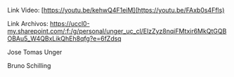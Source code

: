 Link Video:
[https://youtu.be/kehwQ4F1eiM](https://youtu.be/FAxb0s4Ffls)

Link Archivos:
https://uccl0-my.sharepoint.com/:f:/g/personal/unger_uc_cl/ElzZyz8nqiFMtxir6MkQtGQBOBAu5_W4QBxLikQhEh8qfg?e=6fZdsq

Jose Tomas Unger 

Bruno Schilling
